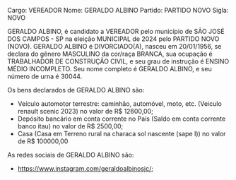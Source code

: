 Cargo: VEREADOR
Nome: GERALDO ALBINO
Partido: PARTIDO NOVO
Sigla: NOVO

GERALDO ALBINO, é candidato a VEREADOR pelo município de SÃO JOSÉ DOS CAMPOS - SP na eleição MUNICIPAL de 2024 pelo PARTIDO NOVO (NOVO).
GERALDO ALBINO é DIVORCIADO(A), nasceu em 20/01/1956, se declara do gênero MASCULINO da cor/raça BRANCA, sua ocupação é TRABALHADOR DE CONSTRUÇÃO CIVIL, e seu grau de instrução é ENSINO MÉDIO INCOMPLETO.
Seu nome completo é GERALDO ALBINO, e seu número de urna é 30044.

Os bens declarados de GERALDO ALBINO são: 
- Veículo automotor terrestre: caminhão, automóvel, moto, etc. (Veiculo renault scenic 2023) no valor de R$ 12600,00;
- Depósito bancário em conta corrente no País (Saldo em conta corrente banco itau) no valor de R$ 2500,00;
- Casa (Casa em Terreno rural na characa sol nascente (sape I)) no valor de R$ 100000,00

As redes sociais de GERALDO ALBINO são:
- https://www.instagram.com/geraldoalbinosjc/;